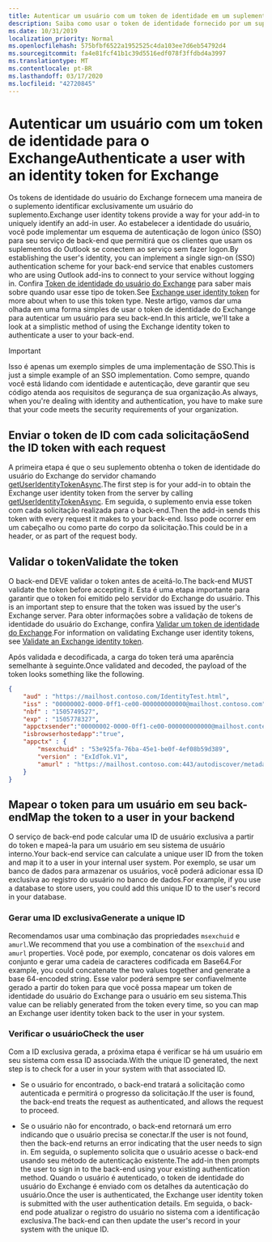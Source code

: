 ```yaml
---
title: Autenticar um usuário com um token de identidade em um suplemento.
description: Saiba como usar o token de identidade fornecido por um suplemento do Outlook para implementar o SSO com o seu serviço.
ms.date: 10/31/2019
localization_priority: Normal
ms.openlocfilehash: 575bfbf6522a1952525c4da103ee7d6eb54792d4
ms.sourcegitcommit: fa4e81fcf41b1c39d5516edf078f3ffdbd4a3997
ms.translationtype: MT
ms.contentlocale: pt-BR
ms.lasthandoff: 03/17/2020
ms.locfileid: "42720845"
---
```

# <a name="authenticate-a-user-with-an-identity-token-for-exchange"></a><span data-ttu-id="95420-103">Autenticar um usuário com um token de identidade para o Exchange</span><span class="sxs-lookup"><span data-stu-id="95420-103">Authenticate a user with an identity token for Exchange</span></span>

<span data-ttu-id="95420-104">Os tokens de identidade do usuário do Exchange fornecem uma maneira de o suplemento identificar exclusivamente um usuário do suplemento.</span><span class="sxs-lookup"><span data-stu-id="95420-104">Exchange user identity tokens provide a way for your add-in to uniquely identify an add-in user.</span></span> <span data-ttu-id="95420-105">Ao estabelecer a identidade do usuário, você pode implementar um esquema de autenticação de logon único (SSO) para seu serviço de back-end que permitirá que os clientes que usam os suplementos do Outlook se conectem ao serviço sem fazer logon.</span><span class="sxs-lookup"><span data-stu-id="95420-105">By establishing the user's identity, you can implement a single sign-on (SSO) authentication scheme for your back-end service that enables customers who are using Outlook add-ins to connect to your service without logging in.</span></span> <span data-ttu-id="95420-106">Confira [Token de identidade do usuário do Exchange](authentication.md#exchange-user-identity-token) para saber mais sobre quando usar esse tipo de token.</span><span class="sxs-lookup"><span data-stu-id="95420-106">See [Exchange user identity token](authentication.md#exchange-user-identity-token) for more about when to use this token type.</span></span> <span data-ttu-id="95420-107">Neste artigo, vamos dar uma olhada em uma forma simples de usar o token de identidade do Exchange para autenticar um usuário para seu back-end.</span><span class="sxs-lookup"><span data-stu-id="95420-107">In this article, we'll take a look at a simplistic method of using the Exchange identity token to authenticate a user to your back-end.</span></span>

> [!IMPORTANT]
> <span data-ttu-id="95420-108">Isso é apenas um exemplo simples de uma implementação de SSO.</span><span class="sxs-lookup"><span data-stu-id="95420-108">This is just a simple example of an SSO implementation.</span></span> <span data-ttu-id="95420-109">Como sempre, quando você está lidando com identidade e autenticação, deve garantir que seu código atenda aos requisitos de segurança de sua organização.</span><span class="sxs-lookup"><span data-stu-id="95420-109">As always, when you're dealing with identity and authentication, you have to make sure that your code meets the security requirements of your organization.</span></span>

## <a name="send-the-id-token-with-each-request"></a><span data-ttu-id="95420-110">Enviar o token de ID com cada solicitação</span><span class="sxs-lookup"><span data-stu-id="95420-110">Send the ID token with each request</span></span>

<span data-ttu-id="95420-111">A primeira etapa é que o seu suplemento obtenha o token de identidade do usuário do Exchange do servidor chamando [getUserIdentityTokenAsync](../reference/objectmodel/preview-requirement-set/office.context.mailbox.md#methods).</span><span class="sxs-lookup"><span data-stu-id="95420-111">The first step is for your add-in to obtain the Exchange user identity token from the server by calling [getUserIdentityTokenAsync](../reference/objectmodel/preview-requirement-set/office.context.mailbox.md#methods).</span></span> <span data-ttu-id="95420-112">Em seguida, o suplemento envia esse token com cada solicitação realizada para o back-end.</span><span class="sxs-lookup"><span data-stu-id="95420-112">Then the add-in sends this token with every request it makes to your back-end.</span></span> <span data-ttu-id="95420-113">Isso pode ocorrer em um cabeçalho ou como parte do corpo da solicitação.</span><span class="sxs-lookup"><span data-stu-id="95420-113">This could be in a header, or as part of the request body.</span></span>

## <a name="validate-the-token"></a><span data-ttu-id="95420-114">Validar o token</span><span class="sxs-lookup"><span data-stu-id="95420-114">Validate the token</span></span>

<span data-ttu-id="95420-115">O back-end DEVE validar o token antes de aceitá-lo.</span><span class="sxs-lookup"><span data-stu-id="95420-115">The back-end MUST validate the token before accepting it.</span></span> <span data-ttu-id="95420-116">Esta é uma etapa importante para garantir que o token foi emitido pelo servidor do Exchange do usuário.
</span><span class="sxs-lookup"><span data-stu-id="95420-116">This is an important step to ensure that the token was issued by the user's Exchange server.</span></span> <span data-ttu-id="95420-117">Para obter informações sobre a validação de tokens de identidade do usuário do Exchange, confira [Validar um token de identidade do Exchange](validate-an-identity-token.md).</span><span class="sxs-lookup"><span data-stu-id="95420-117">For information on validating Exchange user identity tokens, see [Validate an Exchange identity token](validate-an-identity-token.md).</span></span>

<span data-ttu-id="95420-118">Após validada e decodificada, a carga do token terá uma aparência semelhante à seguinte.</span><span class="sxs-lookup"><span data-stu-id="95420-118">Once validated and decoded, the payload of the token looks something like the following.</span></span>

```json
{ 
    "aud" : "https://mailhost.contoso.com/IdentityTest.html",
    "iss" : "00000002-0000-0ff1-ce00-000000000000@mailhost.contoso.com",
    "nbf" : "1505749527",
    "exp" : "1505778327",
    "appctxsender":"00000002-0000-0ff1-ce00-000000000000@mailhost.context.com",
    "isbrowserhostedapp":"true",
    "appctx" : {
        "msexchuid" : "53e925fa-76ba-45e1-be0f-4ef08b59d389",
        "version" : "ExIdTok.V1",
        "amurl" : "https://mailhost.contoso.com:443/autodiscover/metadata/json/1"
    }
}
```

## <a name="map-the-token-to-a-user-in-your-backend"></a><span data-ttu-id="95420-119">Mapear o token para um usuário em seu back-end</span><span class="sxs-lookup"><span data-stu-id="95420-119">Map the token to a user in your backend</span></span>

<span data-ttu-id="95420-120">O serviço de back-end pode calcular uma ID de usuário exclusiva a partir do token e mapeá-la para um usuário em seu sistema de usuário interno.</span><span class="sxs-lookup"><span data-stu-id="95420-120">Your back-end service can calculate a unique user ID from the token and map it to a user in your internal user system.</span></span> <span data-ttu-id="95420-121">Por exemplo, se usar um banco de dados para armazenar os usuários, você poderá adicionar essa ID exclusiva ao registro do usuário no banco de dados.</span><span class="sxs-lookup"><span data-stu-id="95420-121">For example, if you use a database to store users, you could add this unique ID to the user's record in your database.</span></span>

### <a name="generate-a-unique-id"></a><span data-ttu-id="95420-122">Gerar uma ID exclusiva</span><span class="sxs-lookup"><span data-stu-id="95420-122">Generate a unique ID</span></span>

<span data-ttu-id="95420-123">Recomendamos usar uma combinação das propriedades `msexchuid` e `amurl`.</span><span class="sxs-lookup"><span data-stu-id="95420-123">We recommend that you use a combination of the `msexchuid` and `amurl` properties.</span></span> <span data-ttu-id="95420-124">Você pode, por exemplo, concatenar os dois valores em conjunto e gerar uma cadeia de caracteres codificada em Base64.</span><span class="sxs-lookup"><span data-stu-id="95420-124">For example, you could concatenate the two values together and generate a base 64-encoded string.</span></span> <span data-ttu-id="95420-125">Esse valor poderá sempre ser confiavelmente gerado a partir do token para que você possa mapear um token de identidade do usuário do Exchange para o usuário em seu sistema.</span><span class="sxs-lookup"><span data-stu-id="95420-125">This value can be reliably generated from the token every time, so you can map an Exchange user identity token back to the user in your system.</span></span>

### <a name="check-the-user"></a><span data-ttu-id="95420-126">Verificar o usuário</span><span class="sxs-lookup"><span data-stu-id="95420-126">Check the user</span></span>

<span data-ttu-id="95420-127">Com a ID exclusiva gerada, a próxima etapa é verificar se há um usuário em seu sistema com essa ID associada.</span><span class="sxs-lookup"><span data-stu-id="95420-127">With the unique ID generated, the next step is to check for a user in your system with that associated ID.</span></span>

- <span data-ttu-id="95420-128">Se o usuário for encontrado, o back-end tratará a solicitação como autenticada e permitirá o progresso da solicitação.</span><span class="sxs-lookup"><span data-stu-id="95420-128">If the user is found, the back-end treats the request as authenticated, and allows the request to proceed.</span></span>

- <span data-ttu-id="95420-129">Se o usuário não for encontrado, o back-end retornará um erro indicando que o usuário precisa se conectar.</span><span class="sxs-lookup"><span data-stu-id="95420-129">If the user is not found, then the back-end returns an error indicating that the user needs to sign in.</span></span> <span data-ttu-id="95420-130">Em seguida, o suplemento solicita que o usuário acesse o back-end usando seu método de autenticação existente.</span><span class="sxs-lookup"><span data-stu-id="95420-130">The add-in then prompts the user to sign in to the back-end using your existing authentication method.</span></span> <span data-ttu-id="95420-131">Quando o usuário é autenticado, o token de identidade do usuário do Exchange é enviado com os detalhes da autenticação do usuário.</span><span class="sxs-lookup"><span data-stu-id="95420-131">Once the user is authenticated, the Exchange user identity token is submitted with the user authentication details.</span></span> <span data-ttu-id="95420-132">Em seguida, o back-end pode atualizar o registro do usuário no sistema com a identificação exclusiva.</span><span class="sxs-lookup"><span data-stu-id="95420-132">The back-end can then update the user's record in your system with the unique ID.</span></span>
